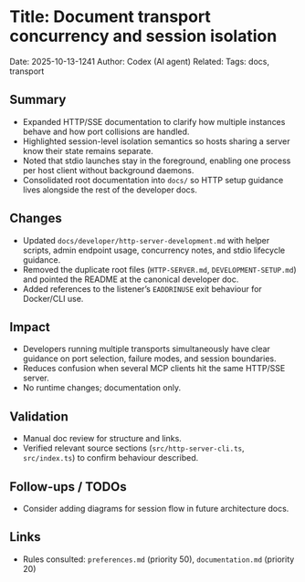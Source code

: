 # Title: Document transport concurrency and session isolation

Date: 2025-10-13-1241
Author: Codex (AI agent)
Related: 
Tags: docs, transport

## Summary
- Expanded HTTP/SSE documentation to clarify how multiple instances behave and how port collisions are handled.
- Highlighted session-level isolation semantics so hosts sharing a server know their state remains separate.
- Noted that stdio launches stay in the foreground, enabling one process per host client without background daemons.
- Consolidated root documentation into `docs/` so HTTP setup guidance lives alongside the rest of the developer docs.

## Changes
- Updated `docs/developer/http-server-development.md` with helper scripts, admin endpoint usage, concurrency notes, and stdio lifecycle guidance.
- Removed the duplicate root files (`HTTP-SERVER.md`, `DEVELOPMENT-SETUP.md`) and pointed the README at the canonical developer doc.
- Added references to the listener’s `EADDRINUSE` exit behaviour for Docker/CLI use.

## Impact
- Developers running multiple transports simultaneously have clear guidance on port selection, failure modes, and session boundaries.
- Reduces confusion when several MCP clients hit the same HTTP/SSE server.
- No runtime changes; documentation only.

## Validation
- Manual doc review for structure and links.
- Verified relevant source sections (`src/http-server-cli.ts`, `src/index.ts`) to confirm behaviour described.

## Follow-ups / TODOs
- Consider adding diagrams for session flow in future architecture docs.

## Links
- Rules consulted: `preferences.md` (priority 50), `documentation.md` (priority 20)
